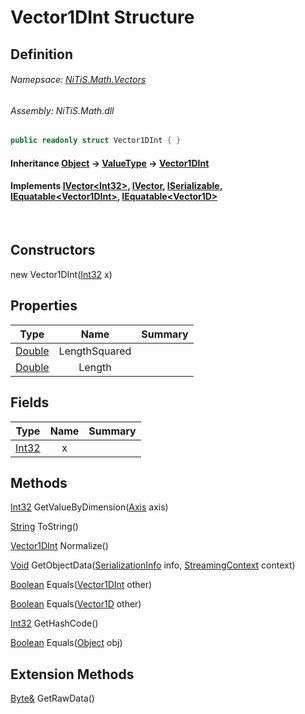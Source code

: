 # Vector1DInt Structure
## Definition

###### Namepsace: [NiTiS.Math.Vectors](https://nitis-dev.github.io/NiTiSLibsWiki/Namespaces/NiTiS.Math.Vectors)
###### Assembly: NiTiS.Math.dll

#### 
```c#
public readonly struct Vector1DInt { }
```
#### Inheritance [Object](https://docs.microsoft.com/dotnet/api/system.object) &#8594; [ValueType](https://docs.microsoft.com/dotnet/api/system.valuetype) &#8594; [Vector1DInt](https://nitis-dev.github.io/NiTiSLibsWiki/NiTiS/Math/Vectors/Vector1DInt)  
#### Implements [IVector&#60;Int32&#62;](https://nitis-dev.github.io/NiTiSLibsWiki/NiTiS/Math/Vectors/IVector-1), [IVector](https://nitis-dev.github.io/NiTiSLibsWiki/NiTiS/Math/Vectors/IVector), [ISerializable](https://docs.microsoft.com/dotnet/api/system.runtime.serialization.iserializable), [IEquatable&#60;Vector1DInt&#62;](https://docs.microsoft.com/dotnet/api/system.iequatable-1), [IEquatable&#60;Vector1D&#62;](https://docs.microsoft.com/dotnet/api/system.iequatable-1)

<br>

## Constructors
new Vector1DInt([Int32](https://docs.microsoft.com/dotnet/api/system.int32) x)  
  
## Properties
|Type|Name|Summary|
|:-:|:--:|:-|
|[Double](https://docs.microsoft.com/dotnet/api/system.double)|LengthSquared||
|[Double](https://docs.microsoft.com/dotnet/api/system.double)|Length||
  
## Fields
|Type|Name|Summary|
|:-:|:--:|:-|
|[Int32](https://docs.microsoft.com/dotnet/api/system.int32)|x||
  
## Methods
[Int32](https://docs.microsoft.com/dotnet/api/system.int32) GetValueByDimension([Axis](https://nitis-dev.github.io/NiTiSLibsWiki/NiTiS/Math/Axis) axis)
    
  
[String](https://docs.microsoft.com/dotnet/api/system.string) ToString()
    
  
[Vector1DInt](https://nitis-dev.github.io/NiTiSLibsWiki/NiTiS/Math/Vectors/Vector1DInt) Normalize()
    
  
[Void](https://docs.microsoft.com/dotnet/api/system.void) GetObjectData([SerializationInfo](https://docs.microsoft.com/dotnet/api/system.runtime.serialization.serializationinfo) info, [StreamingContext](https://docs.microsoft.com/dotnet/api/system.runtime.serialization.streamingcontext) context)
    
  
[Boolean](https://docs.microsoft.com/dotnet/api/system.boolean) Equals([Vector1DInt](https://nitis-dev.github.io/NiTiSLibsWiki/NiTiS/Math/Vectors/Vector1DInt) other)
    
  
[Boolean](https://docs.microsoft.com/dotnet/api/system.boolean) Equals([Vector1D](https://nitis-dev.github.io/NiTiSLibsWiki/NiTiS/Math/Vectors/Vector1D) other)
    
  
[Int32](https://docs.microsoft.com/dotnet/api/system.int32) GetHashCode()
    
  
[Boolean](https://docs.microsoft.com/dotnet/api/system.boolean) Equals([Object](https://docs.microsoft.com/dotnet/api/system.object) obj)
    
  
  
## Extension Methods
[Byte&](https://docs.microsoft.com/dotnet/api/system.byte&) GetRawData()  

  
